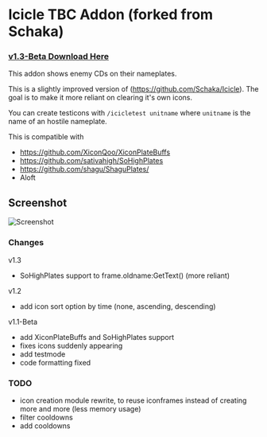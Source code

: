# Icicle TBC Addon (forked from Schaka)

### [v1.3-Beta Download Here](https://github.com/XiconQoo/Icicle/releases/download/v1.3-Beta/Icicle_XiconEdit_v1.3-Beta.zip)

This addon shows enemy CDs on their nameplates.

This is a slightly improved version of (https://github.com/Schaka/Icicle).
The goal is to make it more reliant on clearing it's own icons.

You can create testicons with `/icicletest unitname` where `unitname` is the name of an hostile nameplate.

This is compatible with 
- https://github.com/XiconQoo/XiconPlateBuffs
- https://github.com/sativahigh/SoHighPlates
- https://github.com/shagu/ShaguPlates/
- Aloft

## Screenshot

![Screenshot](../readme-media/sample.png)

### Changes

v1.3
- SoHighPlates support to frame.oldname:GetText() (more reliant)

v1.2
- add icon sort option by time (none, ascending, descending)

v1.1-Beta
- add XiconPlateBuffs and SoHighPlates support
- fixes icons suddenly appearing
- add testmode
- code formatting fixed

### TODO

- icon creation module rewrite, to reuse iconframes instead of creating more and more (less memory usage)
- filter cooldowns
- add cooldowns